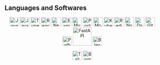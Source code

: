 <h2>Languages and Softwares</h2>

<p align="center">
  <img alt="Java" width="30px" src="https://cdn.jsdelivr.net/gh/devicons/devicon/icons/java/java-original.svg"/>
  <img alt="JavaScript" width="30px" src="https://cdn.jsdelivr.net/gh/devicons/devicon/icons/javascript/javascript-plain.svg"/>
  <img alt="TypeScript" width="30px" src="https://cdn.jsdelivr.net/gh/devicons/devicon/icons/typescript/typescript-plain.svg"/>
  <img alt="React" width="30px" src="https://cdn.jsdelivr.net/gh/devicons/devicon/icons/react/react-original.svg"/>
  <img alt="Next.js" width="30px" src="https://cdn.jsdelivr.net/gh/devicons/devicon/icons/nextjs/nextjs-original.svg"/>
  <img alt="Express" width="30px" src="https://cdn.jsdelivr.net/gh/devicons/devicon/icons/express/express-original.svg"/>
  <img alt="MySQL" width="30px" src="https://cdn.jsdelivr.net/gh/devicons/devicon/icons/mysql/mysql-original.svg"/>
  <img alt="PostgreSQL" width="30px" src="https://cdn.jsdelivr.net/gh/devicons/devicon/icons/postgresql/postgresql-original.svg"/>
  <img alt="MongoDB" width="30px" src="https://cdn.jsdelivr.net/gh/devicons/devicon/icons/mongodb/mongodb-original.svg"/>
  <img alt="Kubernetes" width="30px" src="https://cdn.jsdelivr.net/gh/devicons/devicon/icons/kubernetes/kubernetes-plain.svg"/>
  <img alt="Redis" width="30px" src="https://cdn.jsdelivr.net/gh/devicons/devicon/icons/redis/redis-plain.svg"/>
  <img alt="Node.js" width="30px" src="https://cdn.jsdelivr.net/gh/devicons/devicon/icons/nodejs/nodejs-original.svg"/>
  <img alt="Docker" width="30px" src="https://cdn.jsdelivr.net/gh/devicons/devicon/icons/docker/docker-original.svg"/>
  <img alt="Git" width="30px" src="https://cdn.jsdelivr.net/gh/devicons/devicon/icons/git/git-original.svg"/>
  <img alt="Python" width="30px" src="https://cdn.jsdelivr.net/gh/devicons/devicon/icons/python/python-plain.svg"/>
  <img alt="FastAPI" width="60px" src="https://fastapi.tiangolo.com/img/logo-margin/logo-teal.png"/>
  <img alt="Blender" width="30px" src="https://cdn.jsdelivr.net/gh/devicons/devicon/icons/blender/blender-original.svg"/>
</p>

<p align="center">
  
  <img alt="Tailwind CSS" width="30px" src="https://cdn.jsdelivr.net/gh/devicons/devicon/icons/tailwindcss/tailwindcss-original.svg"/>
  <img alt="Bootstrap" width="30px" src="https://cdn.jsdelivr.net/gh/devicons/devicon/icons/bootstrap/bootstrap-original.svg"/>
</p>
